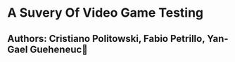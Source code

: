 # A Suvery Of Video Game Testing
## Authors: Cristiano Politowski, Fabio Petrillo, Yan-Gael Gueheneuc
